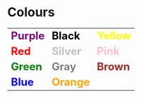 # Colours

||||
|---|---|---|
|<font color='purple' size=5>**Purple**</font>|<font color='Black' size=5>**Black**</font>|<font color='Yellow' size=5>**Yellow**</font>|
|<font color='Red' size=5>**Red**</font>|<font color='Silver' size=5>**Silver**</font>|<font color='Pink' size=5>**Pink**</font>|
|<font color='Green' size=5>**Green**</font>|<font color='Gray' size=5>**Gray**</font>|<font color='Brown' size=5>**Brown**</font>|
|<font color='Blue' size=5>**Blue**</font>|<font color='Orange' size=5>**Orange**</font>|<font color='White' size=5>**White**</font>|
